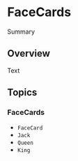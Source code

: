 # FaceCards

<!--@START_MENU_TOKEN@-->Summary<!--@END_MENU_TOKEN@-->

## Overview

<!--@START_MENU_TOKEN@-->Text<!--@END_MENU_TOKEN@-->

## Topics

### FaceCards

- ``FaceCard``
- ``Jack``
- ``Queen``
- ``King``
